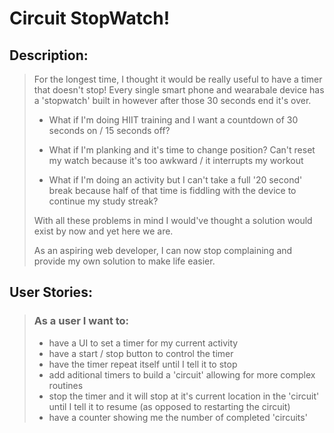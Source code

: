 # Circuit StopWatch!

## Description:

> For the longest time, I thought it would be really useful to have a timer that doesn't stop! Every single smart phone and wearabale device has a 'stopwatch' built in however after those 30 seconds end it's over. 
>
> - What if I'm doing HIIT training and I want a countdown of 30 seconds on / 15 seconds off?
>
> - What if I'm planking and it's time to change position? Can't reset my watch because it's too awkward  / it interrupts my workout
>
> - What if I'm doing an activity but I can't take a full '20 second' break because half of that time is fiddling with the device to continue my study streak?
>
> With all these problems in mind I would've thought a solution would exist by now and yet here we are.
> 
>As an aspiring web developer, I can now stop complaining and provide my own solution to make life easier.

## User Stories:

>### As a user I want to:
>
>- have a UI to set a timer for my current activity
>- have a start / stop button to control the timer
>- have the timer repeat itself until I tell it to stop
>- add aditional timers to build a 'circuit' allowing for more complex routines
>- stop the timer and it will stop at it's current location in the 'circuit' until I tell it to resume
(as opposed to restarting the circuit)
>- have a counter showing me the number of completed 'circuits'

